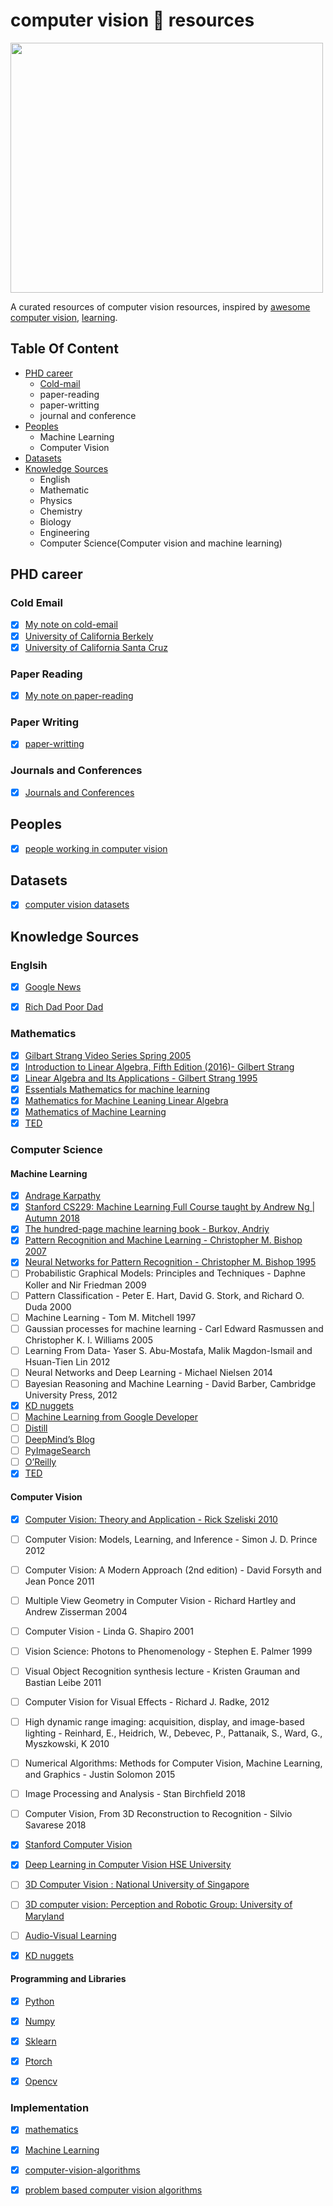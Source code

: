 # computer vision 👀 resources

<img class="zoom" src="https://raw.githubusercontent.com/MadanBaduwal/computer-vision-resources/main/computer_vision_and_intersection.png" width="500" 
     height="400" align="center">


A curated resources of computer vision resources, inspired by [awesome computer vision](https://github.com/jbhuang0604/awesome-computer-vision), [learning](https://github.com/amitness/learning).

## Table Of Content
- [PHD career](#phd-career)
     * [Cold-mail](###cold-email)
     * paper-reading
     * paper-writting
     * journal and conference
- [Peoples](#peoples)
     * Machine Learning
     * Computer Vision
- [Datasets](#datasets)
- [Knowledge Sources](#knowledge-sources)
     * English
     * Mathematic 
     * Physics
     * Chemistry
     * Biology
     * Engineering
     * Computer Science(Computer vision and machine learning)


## PHD career
### Cold Email
- [X] [My note on cold-email](https://github.com/MadanBaduwal/journals-and-conferences/blob/main/cold-email.md)
- [X] [University of California Berkely](https://research.berkeley.edu/how-cold-email-professor)
- [X] [University of California Santa Cruz](https://ugr.ue.ucsc.edu/email)
### Paper Reading
- [X] [My note on paper-reading](https://github.com/MadanBaduwal/phd-career/blob/main/paper-reading.md)
 
### Paper Writing
- [X] [paper-writting](https://github.com/MadanBaduwal/journals-and-conferences/blob/main/paper-writting.md)

### Journals and Conferences
- [X] [Journals and Conferences](https://github.com/MadanBaduwal/phd-career/blob/main/journals-and-conferences.md)


## Peoples

- [X] [people working in computer vision](https://madanbaduwal.github.io/people-in-computer-vision/)


## Datasets

- [X] [computer vision datasets](https://www.computervisiondatasets.ml/)


## Knowledge Sources
### Englsih
- [X] [Google News](https://news.google.com/)
- [X] [Rich Dad Poor Dad](http://www.lequydonhanoi.edu.vn/upload_images/S%C3%A1ch%20ngo%E1%BA%A1i%20ng%E1%BB%AF/Rich%20Dad%20Poor%20Dad.pdf)


### Mathematics
- [X] [Gilbart Strang Video Series Spring 2005](https://www.youtube.com/watch?v=hNDFwVVKVk0&list=PLEAYkSg4uSQ1-bul680xs3oaCwI90yZHb)
- [X] [Introduction to Linear Algebra, Fifth Edition (2016)- Gilbert Strang](https://math.mit.edu/~gs/linearalgebra/)
- [X] [Linear Algebra and Its Applications - Gilbert Strang 1995](https://mobt3ath.com/uplode/books/book-34702.pdf)
- [X] [Essentials Mathematics for machine learning](https://www.youtube.com/results?search_query=mathematics+for+machine+learning+)
- [X] [Mathematics for Machine Leaning Linear Algebra](https://www.youtube.com/watch?v=T73ldK46JqE&list=PLiiljHvN6z1_o1ztXTKWPrShrMrBLo5P3)
- [X] [Mathematics of Machine Learning](https://www.tivadardanka.com/blog)
- [X] [TED](https://www.ted.com/talks/marcus_du_sautoy_symmetry_reality_s_riddle?referrer=playlist-math_talks_to_blow_your_mind&autoplay=true)

### Computer Science
#### Machine Learning
- [X] [Andrage Karpathy](https://www.youtube.com/watch?v=VMj-3S1tku0)
- [X] [Stanford CS229: Machine Learning Full Course taught by Andrew Ng | Autumn 2018](https://www.youtube.com/watch?v=jGwO_UgTS7I&list=PLoROMvodv4rMiGQp3WXShtMGgzqpfVfbU)
- [X] [The hundred-page machine learning book - Burkov, Andriy](https://b-ok.asia/book/3710356/c8880d)
- [X] [Pattern Recognition and Machine Learning - Christopher M. Bishop 2007](https://www.microsoft.com/en-us/research/uploads/prod/2006/01/Bishop-Pattern-Recognition-and-Machine-Learning-2006.pdf)
- [X] [Neural Networks for Pattern Recognition - Christopher M. Bishop 1995](http://people.sabanciuniv.edu/berrin/cs512/lectures/Book-Bishop-Neural%20Networks%20for%20Pattern%20Recognition.pdf)
- [ ] Probabilistic Graphical Models: Principles and Techniques - Daphne Koller and Nir Friedman 2009
- [ ] Pattern Classification - Peter E. Hart, David G. Stork, and Richard O. Duda 2000
- [ ] Machine Learning - Tom M. Mitchell 1997
- [ ] Gaussian processes for machine learning - Carl Edward Rasmussen and Christopher K. I. Williams 2005
- [ ] Learning From Data- Yaser S. Abu-Mostafa, Malik Magdon-Ismail and Hsuan-Tien Lin 2012
- [ ] Neural Networks and Deep Learning - Michael Nielsen 2014
- [ ] Bayesian Reasoning and Machine Learning - David Barber, Cambridge University Press, 2012
- [X] [KD nuggets](https://www.kdnuggets.com/tag/machine-learning)
- [ ] [Machine Learning from Google Developer](https://developers.google.com/machine-learning/crash-course/ml-intro)
- [ ] [Distill](https://distill.pub/)
- [ ] [DeepMind’s Blog](https://course.elementsofai.com/)
- [ ] [PyImageSearch](https://pyimagesearch.com/blog/)
- [ ] [O’Reilly](https://www.oreilly.com/radar/topics/ai-ml/)
- [X] [TED](https://www.ted.com/topics/machine+learning)

#### Computer Vision

- [X] [Computer Vision: Theory and Application - Rick Szeliski 2010](http://szeliski.org/Book/)
- [ ] Computer Vision: Models, Learning, and Inference - Simon J. D. Prince 2012
- [ ] Computer Vision: A Modern Approach (2nd edition) - David Forsyth and Jean Ponce 2011
- [ ] Multiple View Geometry in Computer Vision - Richard Hartley and Andrew Zisserman 2004
- [ ] Computer Vision - Linda G. Shapiro 2001
- [ ] Vision Science: Photons to Phenomenology - Stephen E. Palmer 1999
- [ ] Visual Object Recognition synthesis lecture - Kristen Grauman and Bastian Leibe 2011
- [ ] Computer Vision for Visual Effects - Richard J. Radke, 2012
- [ ] High dynamic range imaging: acquisition, display, and image-based lighting - Reinhard, E., Heidrich, W., Debevec, P., Pattanaik, S., Ward, G., Myszkowski, K 2010
- [ ] Numerical Algorithms: Methods for Computer Vision, Machine Learning, and Graphics - Justin Solomon 2015
- [ ] Image Processing and Analysis - Stan Birchfield 2018
- [ ] Computer Vision, From 3D Reconstruction to Recognition - Silvio Savarese 2018
- [X] [Stanford Computer Vision](https://www.youtube.com/watch?v=vT1JzLTH4G4&list=PLf7L7Kg8_FNxHATtLwDceyh72QQL9pvpQ)
- [X]  [Deep Learning in Computer Vision HSE University]()
- [ ] [3D Computer Vision : National University of Singapore](https://www.youtube.com/watch?v=LAHQ_qIzNGU&list=PLxg0CGqViygP47ERvqHw_v7FVnUovJeaz)
- [ ] [3D computer vision: Perception and Robotic Group: University of Maryland](https://prg.cs.umd.edu/open-positions)
- [ ] [Audio-Visual Learning](https://gewu-lab.github.io/awesome-audiovisual-learning/)
- [X] [KD nuggets](https://www.kdnuggets.com/tag/computer-vision)


#### Programming and Libraries

- [X] [Python](https://docs.python.org/3/)
- [X] [Numpy](https://numpy.org/doc/)
- [X] [Sklearn](https://scikit-learn.org/stable/)
- [X] [Ptorch](https://pytorch.org/docs/stable/index.html)
- [X] [Opencv](https://docs.opencv.org/4.x/)


### Implementation
- [X] [mathematics](https://madanbaduwal.github.io/mathematics/)
- [X] [Machine Learning](https://github.com/MadanBaduwal/ML-algorithms)
- [X] [computer-vision-algorithms](https://madanbaduwal.github.io/computer-vision-algorithms/categories/)
- [X] [problem based computer vision algorithms](https://madanbaduwal.github.io/problem-based-computer-vision-algorithms/)


